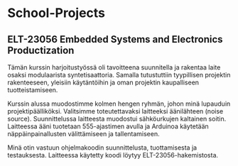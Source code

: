 # School-Projects

## ELT-23056 Embedded Systems and Electronics Productization

Tämän kurssin harjoitustyössä oli tavoitteena suunnitella ja rakentaa
laite osaksi modulaarista syntetisaattoria. Samalla tutustuttiin
tyypillisen projektin rakenteeseen, yleisiin käytäntöihin ja oman
projektin kaupalliseen tuotteistamiseen.

Kurssin alussa muodostimme kolmen hengen ryhmän, johon minä lupauduin
projektipäälliköksi. Valitsimme toteutettavaksi laitteeksi
äänilähteen (noise source). Suunnittelussa laitteesta muodostui
sähköurkujen kaltainen soitin. Laitteessa ääni tuotetaan 555-ajastimen
avulla ja Arduinoa käytetään näppäinpainallusten välittämiseen ja
tallentamiseen.

Minä otin vastuun ohjelmakoodin suunnittelusta, tuottamisesta ja
testauksesta. Laitteessa käytetty koodi löytyy ELT-23056-hakemistosta.

